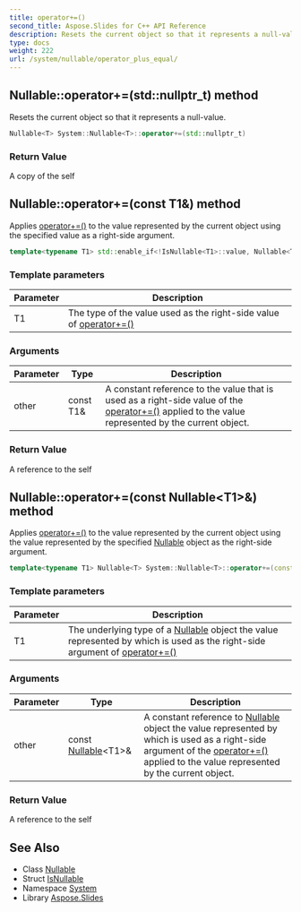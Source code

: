 ```yaml
---
title: operator+=()
second_title: Aspose.Slides for C++ API Reference
description: Resets the current object so that it represents a null-value.
type: docs
weight: 222
url: /system/nullable/operator_plus_equal/
---
```

## Nullable::operator+=(std::nullptr_t) method


Resets the current object so that it represents a null-value.

```cpp
Nullable<T> System::Nullable<T>::operator+=(std::nullptr_t)
```


### Return Value

A copy of the self

## Nullable::operator+=(const T1\&) method


Applies [operator+=()](./) to the value represented by the current object using the specified value as a right-side argument.

```cpp
template<typename T1> std::enable_if<!IsNullable<T1>::value, Nullable<T>>::type System::Nullable<T>::operator+=(const T1 &other)
```


### Template parameters

| Parameter | Description |
| --- | --- |
| T1 | The type of the value used as the right-side value of [operator+=()](./) |

### Arguments

| Parameter | Type | Description |
| --- | --- | --- |
| other | const T1\& | A constant reference to the value that is used as a right-side value of the [operator+=()](./) applied to the value represented by the current object. |

### Return Value

A reference to the self

## Nullable::operator+=(const Nullable\<T1\>\&) method


Applies [operator+=()](./) to the value represented by the current object using the value represented by the specified [Nullable](../) object as the right-side argument.

```cpp
template<typename T1> Nullable<T> System::Nullable<T>::operator+=(const Nullable<T1> &other)
```


### Template parameters

| Parameter | Description |
| --- | --- |
| T1 | The underlying type of a [Nullable](../) object the value represented by which is used as the right-side argument of [operator+=()](./) |

### Arguments

| Parameter | Type | Description |
| --- | --- | --- |
| other | const [Nullable](../)\<T1\>\& | A constant reference to [Nullable](../) object the value represented by which is used as a right-side argument of the [operator+=()](./) applied to the value represented by the current object. |

### Return Value

A reference to the self

## See Also

* Class [Nullable](../)
* Struct [IsNullable](../../isnullable/)
* Namespace [System](../../)
* Library [Aspose.Slides](../../../)